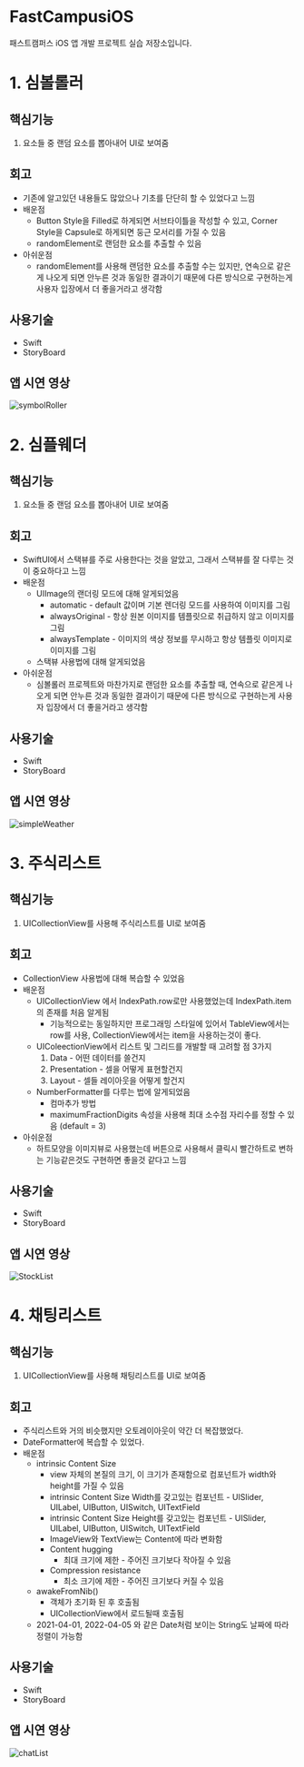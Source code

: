 # FastCampusiOS
패스트캠퍼스 iOS 앱 개발 프로젝트 실습 저장소입니다.

# 1. 심볼롤러
## 핵심기능
1. 요소들 중 랜덤 요소를 뽑아내어 UI로 보여줌

## 회고
* 기존에 알고있던 내용들도 많았으나 기초를 단단히 할 수 있었다고 느낌
* 배운점 
  * Button Style을 Filled로 하게되면 서브타이틀을 작성할 수 있고, Corner Style을 Capsule로 하게되면 둥근 모서리를 가질 수 있음
  * randomElement로 랜덤한 요소를 추출할 수 있음
* 아쉬운점
  * randomElement를 사용해 랜덤한 요소를 추출할 수는 있지만, 연속으로 같은게 나오게 되면 안누른 것과 동일한 결과이기 때문에 다른 방식으로 구현하는게 사용자 입장에서 더 좋을거라고 생각함
  
## 사용기술
* Swift
* StoryBoard

## 앱 시연 영상
![symbolRoller](https://user-images.githubusercontent.com/77199797/173179918-9f744f67-4e29-42a4-9325-9524e00caf19.gif)

# 2. 심플웨더
## 핵심기능
1. 요소들 중 랜덤 요소를 뽑아내어 UI로 보여줌

## 회고
* SwiftUI에서 스택뷰를 주로 사용한다는 것을 알았고, 그래서 스택뷰를 잘 다루는 것이 중요하다고 느낌
* 배운점
  * UIImage의 랜더링 모드에 대해 알게되었음
    * automatic - default 값이며 기본 렌더링 모드를 사용하여 이미지를 그림
    * alwaysOriginal - 항상 원본 이미지를 템플릿으로 취급하지 않고 이미지를 그림
    * alwaysTemplate - 이미지의 색상 정보를 무시하고 항상 템플릿 이미지로 이미지를 그림
  * 스택뷰 사용법에 대해 알게되었음
* 아쉬운점
  * 심볼롤러 프로젝트와 마찬가지로 랜덤한 요소를 추출할 때, 연속으로 같은게 나오게 되면 안누른 것과 동일한 결과이기 때문에 다른 방식으로 구현하는게 사용자 입장에서 더 좋을거라고 생각함

## 사용기술
* Swift
* StoryBoard

## 앱 시연 영상
![simpleWeather](https://user-images.githubusercontent.com/77199797/173242827-a800a84d-3e6c-4bd4-9e11-06baec587f8e.gif)

# 3. 주식리스트
## 핵심기능
1. UICollectionView를 사용해 주식리스트를 UI로 보여줌

## 회고
* CollectionView 사용법에 대해 복습할 수 있었음
* 배운점
    * UICollectionView 에서 IndexPath.row로만 사용했었는데 IndexPath.item의 존재를 처음 알게됨
      * 기능적으로는 동일하지만 프로그래밍 스타일에 있어서 TableView에서는 row를 사용, CollectionView에서는 item을 사용하는것이 좋다.
    * UIColeectionView에서 리스트 및 그리드를 개발할 때 고려할 점 3가지
      1. Data - 어떤 데이터를 쓸건지
      2. Presentation - 셀을 어떻게 표현할건지
      3. Layout - 셀들 레이아웃을 어떻게 할건지
    * NumberFormatter를 다루는 법에 알게되었음
      * 컴마추가 방법
      * maximumFractionDigits 속성을 사용해 최대 소수점 자리수를 정할 수 있음 (default = 3)
* 아쉬운점
    * 하트모양을 이미지뷰로 사용했는데 버튼으로 사용해서 클릭시 빨간하트로 변하는 기능같은것도 구현하면 좋을것 같다고 느낌

## 사용기술
* Swift
* StoryBoard

## 앱 시연 영상
![StockList](https://user-images.githubusercontent.com/77199797/173294999-d9c78da3-afd9-4af3-b1e6-1a27c2fd35ff.gif)

# 4. 채팅리스트
## 핵심기능
1. UICollectionView를 사용해 채팅리스트를 UI로 보여줌

## 회고
* 주식리스트와 거의 비슷했지만 오토레이아웃이 약간 더 복잡했었다.
* DateFormatter에 복습할 수 있었다.
* 배운점
  * intrinsic Content Size
    * view 자체의 본질의 크기, 이 크기가 존재함으로 컴포넌트가 width와 height를 가질 수 있음
    * intrinsic Content Size Width를 갖고있는 컴포넌트 - UISlider, UILabel, UIButton, UISwitch, UITextField
    * intrinsic Content Size Height를 갖고있는 컴포넌트 - UISlider, UILabel, UIButton, UISwitch, UITextField
    * ImageView와 TextView는 Content에 따라 변화함
    * Content hugging
      * 최대 크기에 제한 - 주어진 크기보다 작아질 수 있음
    * Compression resistance
      * 최소 크기에 제한 - 주어진 크기보다 커질 수 있음
  * awakeFromNib()
    * 객체가 초기화 된 후 호출됨
    * UICollectionView에서 로드될때 호출됨
  * 2021-04-01, 2022-04-05 와 같은 Date처럼 보이는 String도 날짜에 따라 정렬이 가능함

## 사용기술
* Swift
* StoryBoard

## 앱 시연 영상
![chatList](https://user-images.githubusercontent.com/77199797/173359134-1a289d6c-2336-4925-b08a-6a842e11cd13.gif)
